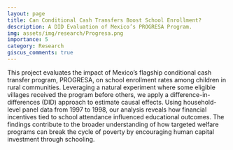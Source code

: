 ```yaml
---
layout: page
title: Can Conditional Cash Transfers Boost School Enrollment?
description: A DID Evaluation of Mexico’s PROGRESA Program.
img: assets/img/research/Progresa.png
importance: 5
category: Research
giscus_comments: true
---
```


This project evaluates the impact of Mexico’s flagship conditional cash transfer program, PROGRESA, on school enrollment rates among children in rural communities. Leveraging a natural experiment where some eligible villages received the program before others, we apply a difference-in-differences (DID) approach to estimate causal effects. Using household-level panel data from 1997 to 1998, our analysis reveals how financial incentives tied to school attendance influenced educational outcomes. The findings contribute to the broader understanding of how targeted welfare programs can break the cycle of poverty by encouraging human capital investment through schooling.

